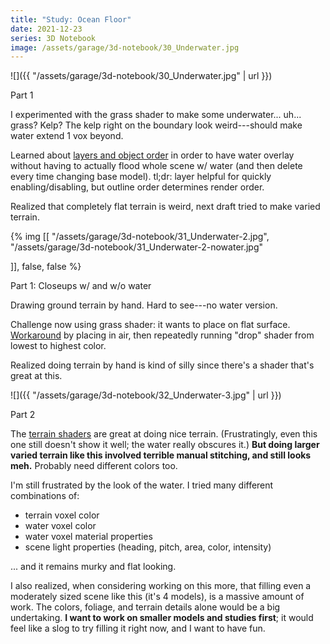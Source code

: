```yaml
---
title: "Study: Ocean Floor"
date: 2021-12-23
series: 3D Notebook
image: /assets/garage/3d-notebook/30_Underwater.jpg
---
```


![]({{ "/assets/garage/3d-notebook/30_Underwater.jpg" | url }})

<p class="figcaption">Part 1</p>

I experimented with the grass shader to make some underwater... uh... grass? Kelp? The kelp right on the boundary look weird---should make water extend 1 vox beyond.

Learned about [layers and object order](/garage/magicavoxel-layer-vs-outline/) in order to have water overlay without having to actually flood whole scene w/ water (and then delete every time changing base model). tl;dr: layer helpful for quickly enabling/disabling, but outline order determines render order.

Realized that completely flat terrain is weird, next draft tried to make varied terrain.

{% img [[
     "/assets/garage/3d-notebook/31_Underwater-2.jpg",
     "/assets/garage/3d-notebook/31_Underwater-2-nowater.jpg"

]], false, false %}

<p class="figcaption">Part 1: Closeups w/ and w/o water</p>

Drawing ground terrain by hand. Hard to see---no water version.

Challenge now using grass shader: it wants to place on flat surface. [Workaround](/garage/magicavoxel-project-objects-to-ground) by placing in air, then repeatedly running "drop" shader from lowest to highest color.

Realized doing terrain by hand is kind of silly since there's a shader that's great at this.

![]({{ "/assets/garage/3d-notebook/32_Underwater-3.jpg" | url }})

<p class="figcaption">Part 2</p>

The [terrain shaders](/garage/magicavoxel-terrain/) are great at doing nice terrain. (Frustratingly, even this one still doesn't show it well; the water really obscures it.) **But doing larger varied terrain like this involved terrible manual stitching, and still looks meh.** Probably need different colors too.

I'm still frustrated by the look of the water. I tried many different combinations of:
- terrain voxel color
- water voxel color
- water voxel material properties
- scene light properties (heading, pitch, area, color, intensity)

... and it remains murky and flat looking.

I also realized, when considering working on this more, that filling even a moderately sized scene like this (it's 4 models), is a massive amount of work. The colors, foliage, and terrain details alone would be a big undertaking. **I want to work on smaller models and studies first**; it would feel like a slog to try filling it right now, and I want to have fun.

